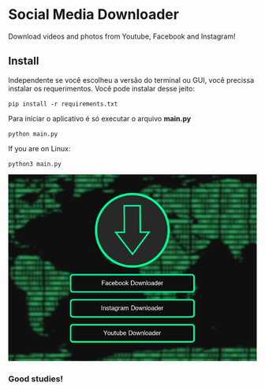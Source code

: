 # Social Media Downloader
 Download videos and photos from Youtube, Facebook and Instagram!

## Install
Independente se você escolheu a versão do terminal ou GUI, você precissa instalar os requerimentos. Você pode instalar desse jeito:
```
pip install -r requirements.txt
```

Para iniciar o aplicativo é só executar o arquivo **main.py**
```
python main.py
```
If you are on Linux:
```
python3 main.py
```
![GUI App](./app.png)

### Good studies!
